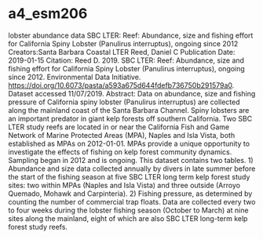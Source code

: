 # a4_esm206
lobster abundance data 
SBC LTER: Reef: Abundance, size and fishing effort for California Spiny Lobster (Panulirus interruptus), ongoing since 2012
Creators:Santa Barbara Coastal LTER Reed, Daniel C
Publication Date: 2019-01-15
Citation:
Reed D. 2019. SBC LTER: Reef: Abundance, size and fishing effort for California Spiny Lobster (Panulirus interruptus), ongoing since 2012. Environmental Data Initiative. https://doi.org/10.6073/pasta/a593a675d644fdefb736750b291579a0. Dataset accessed 11/07/2019.
Abstract:
Data on abundance, size and fishing pressure of California spiny lobster (Panulirus interruptus) are collected along the mainland coast of the Santa Barbara Channel. Spiny lobsters are an important predator in giant kelp forests off southern California. Two SBC LTER study reefs are located in or near the California Fish and Game Network of Marine Protected Areas (MPA), Naples and Isla Vista, both established as MPAs on 2012-01-01. MPAs provide a unique opportunity to investigate the effects of fishing on kelp forest community dynamics. Sampling began in 2012 and is ongoing. This dataset contains two tables. 1) Abundance and size data collected annually by divers in late summer before the start of the fishing season at five SBC LTER long term kelp forest study sites: two within MPAs (Naples and Isla Vista) and three outside (Arroyo Quemado, Mohawk and Carpinteria). 2) Fishing pressure, as determined by counting the number of commercial trap floats. Data are collected every two to four weeks during the lobster fishing season (October to March) at nine sites along the mainland, eight of which are also SBC LTER long-term kelp forest study reefs.  
